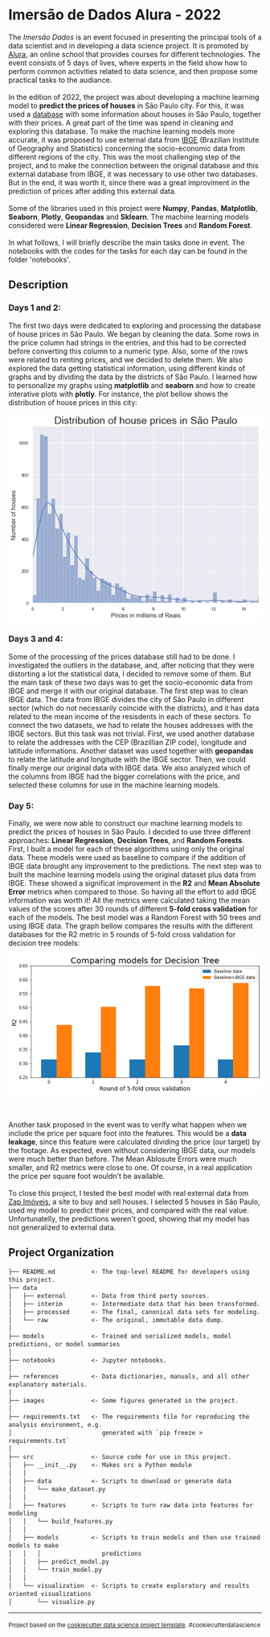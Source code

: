 Imersão de Dados Alura - 2022
==============================
The <i>Imersão Dados</i> is an event focused in presenting the principal tools of a data scientist and in developing a data science project. It is promoted by [Alura](https://www.alura.com.br/), an online school that provides courses for different technologies. The event consists of 5 days of lives, where experts in the field show how to perform common activities related to data science, and then propose some practical tasks to the audiance.
<br><br>
In the edition of 2022, the project was about developing a machine learning model to **predict the prices of houses** in São Paulo city. For this, it was used a [database](https://www.kaggle.com/datasets/kaggleshashankk/house-price-data-of-sao-paulo) with some information about houses in São Paulo, together with their prices. A great part of the time was spend in cleaning and exploring this database. To make the machine learning models more accurate, it was proposed to use external data from [IBGE](https://www.ibge.gov.br/) (Brazilian Institute of Geography and Statistics) concerning the socio-economic data from different regions of the city. This was the most challenging step of the project, and to make the connection between the original database and this external database from IBGE, it was necessary to use other two databases. But in the end, it was worth it, since there was a great improviment in the prediction of prices after adding this external data.
<br><br>
Some of the libraries used in this project were **Numpy**, **Pandas**, **Matplotlib**, **Seaborn**, **Plotly**, **Geopandas** and **Sklearn**. The machine learning models considered were **Linear Regression**, **Decision Trees** and **Random Forest**.
<br><br>
In what follows, I will briefly describe the main tasks done in event. The notebooks with the codes for the tasks for each day can be found in the folder 'notebooks'.

## Description

### Days 1 and 2: 
The first two days were dedicated to exploring and processing the database of house prices in São Paulo. We began by cleaning the data. Some rows in the price column had strings in the entries, and this had to be corrected before converting this column to a numeric type. Also, some of the rows were related to renting prices, and we decided to delete them. We also explored the data getting statistical information, using different kinds of graphs and by dividing the data by the districts of São Paulo. I learned how to personalize my graphs using **matplotlib** and **seaborn** and how to create interative plots with **plotly**. For instance, the plot bellow shows the distribution of house prices in this city:
<br>
<p align="center">
  <img src="./images/Distribution-House-Prices.png" />
</p>

### Days 3 and 4:
Some of the processing of the prices database still had to be done. I investigated the outliers in the database, and, after noticing that they were distorting a lot the statistical data, I decided to remove some of them. But the main task of these two days was to get the socio-economic data from IBGE and merge it with our original database. The first step was to clean IBGE data. The data from IBGE divides the city of São Paulo in different sector (which do not necessarily coincide with the districts), and it has data related to the mean income of the resisdents in each of these sectors. To connect the two datasets, we had to relate the houses addresses with the IBGE sectors. But this task was not trivial. First, we used another database to relate the addresses with the CEP (Brazillian ZIP code), longitude and latitude informations. Another dataset was used together with **geopandas** to relate the latitude and longitude with the IBGE sector. Then, we could finally merge our original data with IBGE data. We also analyzed which of the columns from IBGE had the bigger correlations with the price, and selected these columns for use in the machine learning models.

### Day 5:
Finally, we were now able to construct our machine learning models to predict the prices of houses in São Paulo. I decided to use three different approaches: **Linear Regression**, **Decision Trees**, and **Random Forests**. First, I built a model for each of these algorithms using only the original data. These models were used as baseline to compare if the addition of IBGE data brought any improvement to the predictions. The next step was to built the machine learning models using the original dataset plus data from IBGE. These showed a significat improvement in the **R2** and **Mean Absolute Error** metrics when compared to those. So having all the effort to add IBGE information was worth it! All the metrics were calculated taking the mean values of the scores after 30 rounds of different **5-fold cross validation** for each of the models. The best model was a Random Forest with 50 trees and using IBGE data. The graph bellow compares the results with the different databases for the R2 metric in 5 rounds of 5-fold cross validation for decision tree models:
<br>
<p align="center">
  <img src="./images/Compare-Decision-Trees.png" />
</p>

<br><br>
Another task proposed in the event was to verify what happen when we include the price per square foot into the features. This would be a **data leakage**, since this feature were calculated dividing the price (our target) by the footage. As expected, even without considering IBGE data, our models were much better than before. The Mean Ablosute Errors were much smaller, and R2 metrics were close to one. Of course, in a real application the price per square foot wouldn't be available.
<br><br>
To close this project, I tested the best model with real external data from [Zap Imóveis](https://www.zapimoveis.com.br/), a site to buy and sell houses. I selected 5 houses in São Paulo, used my model to predict their prices, and compared with the real value. Unfortunatelly, the predictions weren't good, showing that my model has not generalized to external data.

Project Organization
------------

    ├── README.md          <- The top-level README for developers using this project.
    ├── data
    │   ├── external       <- Data from third party sources.
    │   ├── interim        <- Intermediate data that has been transformed.
    │   ├── processed      <- The final, canonical data sets for modeling.
    │   └── raw            <- The original, immutable data dump.
    │
    ├── models             <- Trained and serialized models, model predictions, or model summaries
    │
    ├── notebooks          <- Jupyter notebooks.
    │
    ├── references         <- Data dictionaries, manuals, and all other explanatory materials.
    │
    ├── images             <- Some figures generated in the project. 
    │
    ├── requirements.txt   <- The requirements file for reproducing the analysis environment, e.g.
    │                         generated with `pip freeze > requirements.txt`
    │
    ├── src                <- Source code for use in this project.
    │   ├── __init__.py    <- Makes src a Python module
    │   │
    │   ├── data           <- Scripts to download or generate data
    │   │   └── make_dataset.py
    │   │
    │   ├── features       <- Scripts to turn raw data into features for modeling
    │   │   └── build_features.py
    │   │
    │   ├── models         <- Scripts to train models and then use trained models to make
    │   │   │                 predictions
    │   │   ├── predict_model.py
    │   │   └── train_model.py
    │   │
    │   └── visualization  <- Scripts to create exploratory and results oriented visualizations
    │       └── visualize.py


--------

<p><small>Project based on the <a target="_blank" href="https://drivendata.github.io/cookiecutter-data-science/">cookiecutter data science project template</a>. #cookiecutterdatascience</small></p>
